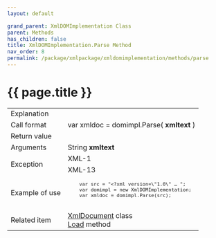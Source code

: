 ```yaml
---
layout: default

grand_parent: XmlDOMImplementation Class
parent: Methods
has_children: false
title: XmlDOMImplementation.Parse Method
nav_order: 8
permalink: /package/xmlpackage/xmldomimplementation/methods/parse
---
```

# {{ page.title }}

<table>
  <tr>
    <td>Explanation</td>
    <td colspan="2"></td>
  </tr>
  <tr>
    <td>Call format</td>
    <td colspan="2">var xmldoc = domimpl.Parse( <b>xmltext</b> )</td>
  </tr>
  <tr>
    <td>Return value</td>
    <td colspan="2"></td>
  </tr>  
  <tr>
    <td>Arguments</td>
    <td>String <b>xmltext</b></td>
    <td></td>
  </tr>
  <tr>
    <td rowspan="2">Exception</td>
    <td>XML-1</td>
    <td></td>
  </tr>
  <tr>
    <td>XML-13</td>
    <td></td>
  </tr>
  <tr>
    <td>Example of use</td>
    <td colspan="2"><code><pre>
    var src = "&lt;?xml version=\"1.0\" … ";
    var domimpl = new XmlDOMImplementation;
    var xmldoc = domimpl.Parse(src);
    </pre></code></td>
  </tr>
  <tr>
    <td>Related item</td>
    <td colspan="2"><a href="/package/xmlpackage/xmldocument">XmlDocument</a> class<br><a href="/package/xmlpackage/xmldomimplementation/methods/load">Load</a> method</td>
  </tr>
</table>



